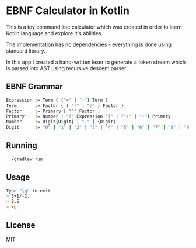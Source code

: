 # EBNF Calculator in Kotlin

This is a toy command line calculator which was created in order to learn Kotlin language and explore it's abilities.

The implementation has no dependencies - everything is done using standard library.

In this app I created a hand-written lexer to generate a token stream which is parsed into AST using recursive descent parser.

## EBNF Grammar

```bash
Expression := Term { ("+" | "-") Term }
Term       := Factor { ( "*" | "/" ) Factor }
Factor     := Primary [ "^" Factor ]
Primary    := Number | "(" Expression ")" | ("+" | "-") Primary
Number     := Digit{Digit} [ "." ] {Digit}
Digit      := "0" | "1" | "2" | "3" | "4" | "5" | "6" | "7" | "8" | "9"
```

## Running

```bash
 ./gradlew run
```

## Usage

```bash
Type "\q" to exit
> 3+1/-2.     
> 2.5
> \q

```

## License
[MIT](https://choosealicense.com/licenses/mit/)